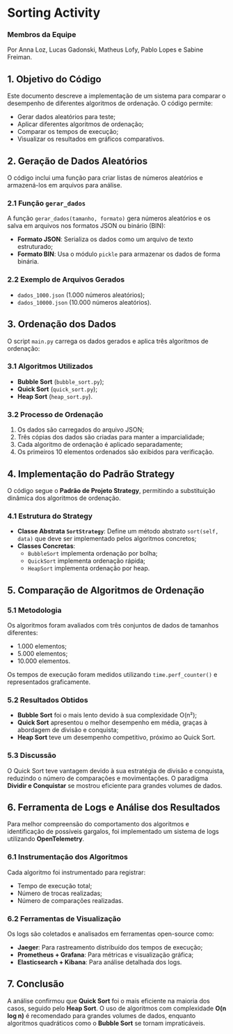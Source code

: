 # Sorting Activity

### Membros da Equipe

Por Anna Loz, Lucas Gadonski, Matheus Lofy, Pablo Lopes e Sabine Freiman.

## 1. Objetivo do Código

Este documento descreve a implementação de um sistema para comparar o desempenho de diferentes algoritmos de ordenação. O código permite:

- Gerar dados aleatórios para teste;
- Aplicar diferentes algoritmos de ordenação;
- Comparar os tempos de execução;
- Visualizar os resultados em gráficos comparativos.

## 2. Geração de Dados Aleatórios

O código inclui uma função para criar listas de números aleatórios e armazená-los em arquivos para análise.

### 2.1 Função `gerar_dados`

A função `gerar_dados(tamanho, formato)` gera números aleatórios e os salva em arquivos nos formatos JSON ou binário (BIN):

- **Formato JSON**: Serializa os dados como um arquivo de texto estruturado;
- **Formato BIN**: Usa o módulo `pickle` para armazenar os dados de forma binária.

### 2.2 Exemplo de Arquivos Gerados

- `dados_1000.json` (1.000 números aleatórios);
- `dados_10000.json` (10.000 números aleatórios).

## 3. Ordenação dos Dados

O script `main.py` carrega os dados gerados e aplica três algoritmos de ordenação:

### 3.1 Algoritmos Utilizados

- **Bubble Sort** (`bubble_sort.py`);
- **Quick Sort** (`quick_sort.py`);
- **Heap Sort** (`heap_sort.py`).

### 3.2 Processo de Ordenação

1. Os dados são carregados do arquivo JSON;
2. Três cópias dos dados são criadas para manter a imparcialidade;
3. Cada algoritmo de ordenação é aplicado separadamente;
4. Os primeiros 10 elementos ordenados são exibidos para verificação.

## 4. Implementação do Padrão Strategy

O código segue o **Padrão de Projeto Strategy**, permitindo a substituição dinâmica dos algoritmos de ordenação.

### 4.1 Estrutura do Strategy

- **Classe Abstrata `SortStrategy`**: Define um método abstrato `sort(self, data)` que deve ser implementado pelos algoritmos concretos;
- **Classes Concretas**:
  - `BubbleSort` implementa ordenação por bolha;
  - `QuickSort` implementa ordenação rápida;
  - `HeapSort` implementa ordenação por heap.

## 5. Comparação de Algoritmos de Ordenação

### 5.1 Metodologia

Os algoritmos foram avaliados com três conjuntos de dados de tamanhos diferentes:

- 1.000 elementos;
- 5.000 elementos;
- 10.000 elementos.

Os tempos de execução foram medidos utilizando `time.perf_counter()` e representados graficamente.

### 5.2 Resultados Obtidos

- **Bubble Sort** foi o mais lento devido à sua complexidade O(n²);
- **Quick Sort** apresentou o melhor desempenho em média, graças à abordagem de divisão e conquista;
- **Heap Sort** teve um desempenho competitivo, próximo ao Quick Sort.

### 5.3 Discussão

O Quick Sort teve vantagem devido à sua estratégia de divisão e conquista, reduzindo o número de comparações e movimentações. O paradigma **Dividir e Conquistar** se mostrou eficiente para grandes volumes de dados.

## 6. Ferramenta de Logs e Análise dos Resultados

Para melhor compreensão do comportamento dos algoritmos e identificação de possíveis gargalos, foi implementado um sistema de logs utilizando **OpenTelemetry**.

### 6.1 Instrumentação dos Algoritmos

Cada algoritmo foi instrumentado para registrar:

- Tempo de execução total;
- Número de trocas realizadas;
- Número de comparações realizadas.

### 6.2 Ferramentas de Visualização

Os logs são coletados e analisados em ferramentas open-source como:

- **Jaeger**: Para rastreamento distribuído dos tempos de execução;
- **Prometheus + Grafana**: Para métricas e visualização gráfica;
- **Elasticsearch + Kibana**: Para análise detalhada dos logs.

## 7. Conclusão

A análise confirmou que **Quick Sort** foi o mais eficiente na maioria dos casos, seguido pelo **Heap Sort**. O uso de algoritmos com complexidade **O(n log n)** é recomendado para grandes volumes de dados, enquanto algoritmos quadráticos como o **Bubble Sort** se tornam impraticáveis.
